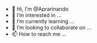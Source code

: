 - 👋 Hi, I’m @Aprarinando
- 👀 I’m interested in ...
- 🌱 I’m currently learning ...
- 💞️ I’m looking to collaborate on ...
- 📫 How to reach me ...

<!---
Aprarinando/Aprarinando is a ✨ special ✨ repository because its `README.md` (this file) appears on your GitHub profile.
You can click the Preview link to take a look at your changes.
--->

